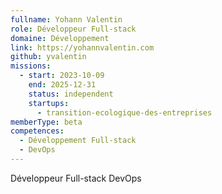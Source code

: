 ```yaml
---
fullname: Yohann Valentin
role: Développeur Full-stack
domaine: Développement
link: https://yohannvalentin.com
github: yvalentin
missions:
  - start: 2023-10-09
    end: 2025-12-31
    status: independent
    startups:
      - transition-ecologique-des-entreprises
memberType: beta
competences:
  - Développement Full-stack
  - DevOps
---
```

Développeur Full-stack  DevOps
